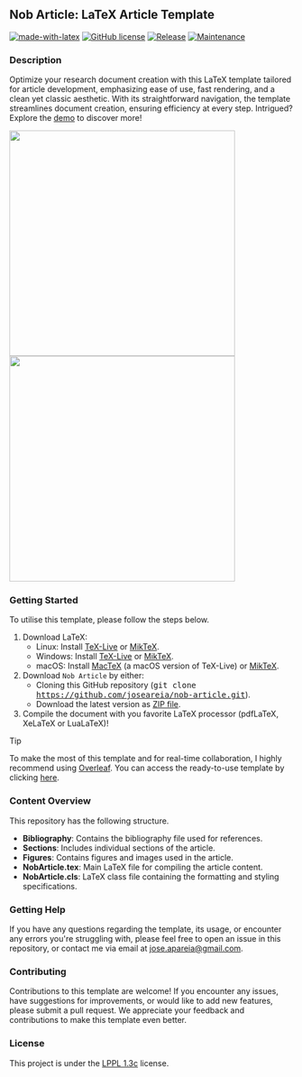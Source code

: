 ## Nob Article: LaTeX Article Template
[![made-with-latex](https://img.shields.io/badge/Made%20with-LaTeX-1f425f.svg?color=green&style=flat-square)](https://www.latex-project.org/)
[![GitHub license](https://img.shields.io/badge/License-LaTeX%20v1.3c-green.svg&style=flat-square)](https://www.latex-project.org/lppl/lppl-1-3c)
[![Release](https://img.shields.io/badge/Release-v1.0.2-green.svg)](https://github.com/joseareia/nob-article/releases)
[![Maintenance](https://img.shields.io/badge/Maintained%3F-Yes-green.svg)](https://github.com/joseareia/nob-article/graphs/commit-activity)

### Description
Optimize your research document creation with this LaTeX template tailored for article development, emphasizing ease of use, fast rendering, and a clean yet classic aesthetic. With its straightforward navigation, the template streamlines document creation, ensuring efficiency at every step. Intrigued? Explore the [demo](https://www.overleaf.com/latex/templates/nob-article-template/jxdjsvjgshfc.pdf) to discover more!

<p float="left">
  <img src="https://github.com/joseareia/nob-article/blob/master/Assets/Figure01.png" width="400"/>
  <img src="https://github.com/joseareia/nob-article/blob/master/Assets/Figure02.png" width="400"/>
</p>

### Getting Started
To utilise this template, please follow the steps below.

1. Download LaTeX:
    - Linux: Install [TeX-Live](https://www.tug.org/texlive/) or [MikTeX](https://miktex.org/).
    - Windows: Install [TeX-Live](https://www.tug.org/texlive/) or [MikTeX](https://miktex.org/).
    - macOS: Install [MacTeX](https://www.tug.org/mactex/) (a macOS version of TeX-Live) or [MikTeX](https://miktex.org/).
2. Download `Nob Article` by either:
    - Cloning this GitHub repository (<kbd>git clone https://github.com/joseareia/nob-article.git</kbd>).
    - Download the latest version as [ZIP file](https://github.com/joseareia/nob-article/archive/refs/heads/master.zip).
3. Compile the document with you favorite LaTeX processor (pdfLaTeX, XeLaTeX or LuaLaTeX)!

> [!TIP]
> To make the most of this template and for real-time collaboration, I highly recommend using [Overleaf](https://www.overleaf.com/home-2). You can access the ready-to-use template by clicking [here](https://www.overleaf.com/latex/templates/nob-article-template/jxdjsvjgshfc).

### Content Overview
This repository has the following structure.

- **Bibliography**: Contains the bibliography file used for references.
- **Sections**: Includes individual sections of the article.
- **Figures**: Contains figures and images used in the article.
- **NobArticle.tex**: Main LaTeX file for compiling the article content.
- **NobArticle.cls**: LaTeX class file containing the formatting and styling specifications.

### Getting Help
If you have any questions regarding the template, its usage, or encounter any errors you're struggling with, please feel free to open an issue in this repository, or contact me via email at <a href="mailto:jose.apareia@gmail.com">jose.apareia@gmail.com</a>.

### Contributing
Contributions to this template are welcome! If you encounter any issues, have suggestions for improvements, or would like to add new features, please submit a pull request. We appreciate your feedback and contributions to make this template even better.

### License
This project is under the [LPPL 1.3c](https://www.latex-project.org/lppl/lppl-1-3c/) license.
